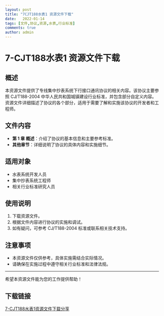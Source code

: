 ```yaml
---
layout: post
title: "7CJT188水表1 资源文件下载"
date:   2022-01-14
tags: [文件,协议,资源,水表,行业标准]
comments: true
author: admin
---
```

# 7-CJT188水表1 资源文件下载

## 概述
本资源文件提供了专线集中抄表系统下行接口通讯协议的相关内容。该协议主要参照 CJ/T188-2004 中华人民共和国城镇建设行业标准，并包含部分自定义内容。资源文件详细描述了协议的各个部分，适用于需要了解和实施该协议的开发者和工程师。

## 文件内容
- **第 1 章 概述**：介绍了协议的基本信息和主要参考标准。
- **其他章节**：详细说明了协议的具体内容和实施细节。

## 适用对象
- 水表系统开发人员
- 集中抄表系统工程师
- 相关行业标准研究人员

## 使用说明
1. 下载资源文件。
2. 根据文件内容进行协议的实施和调试。
3. 如有疑问，可参考 CJ/T188-2004 标准或联系相关技术支持。

## 注意事项
- 本资源文件仅供参考，具体实施需结合实际情况。
- 请确保在实施过程中遵守相关行业标准和法律法规。

---

希望本资源文件能为您的工作提供帮助！

## 下载链接

[7-CJT188水表1资源文件下载分享](https://pan.quark.cn/s/633c7f4d0522)